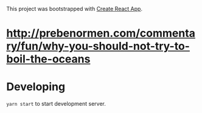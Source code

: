 This project was bootstrapped with [Create React App](https://github.com/facebookincubator/create-react-app).

# http://prebenormen.com/commentary/fun/why-you-should-not-try-to-boil-the-oceans

# Developing

`yarn start` to start development server.
